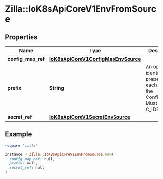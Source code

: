 # Zilla::IoK8sApiCoreV1EnvFromSource

## Properties

| Name | Type | Description | Notes |
| ---- | ---- | ----------- | ----- |
| **config_map_ref** | [**IoK8sApiCoreV1ConfigMapEnvSource**](IoK8sApiCoreV1ConfigMapEnvSource.md) |  | [optional] |
| **prefix** | **String** | An optional identifier to prepend to each key in the ConfigMap. Must be a C_IDENTIFIER. | [optional] |
| **secret_ref** | [**IoK8sApiCoreV1SecretEnvSource**](IoK8sApiCoreV1SecretEnvSource.md) |  | [optional] |

## Example

```ruby
require 'zilla'

instance = Zilla::IoK8sApiCoreV1EnvFromSource.new(
  config_map_ref: null,
  prefix: null,
  secret_ref: null
)
```

